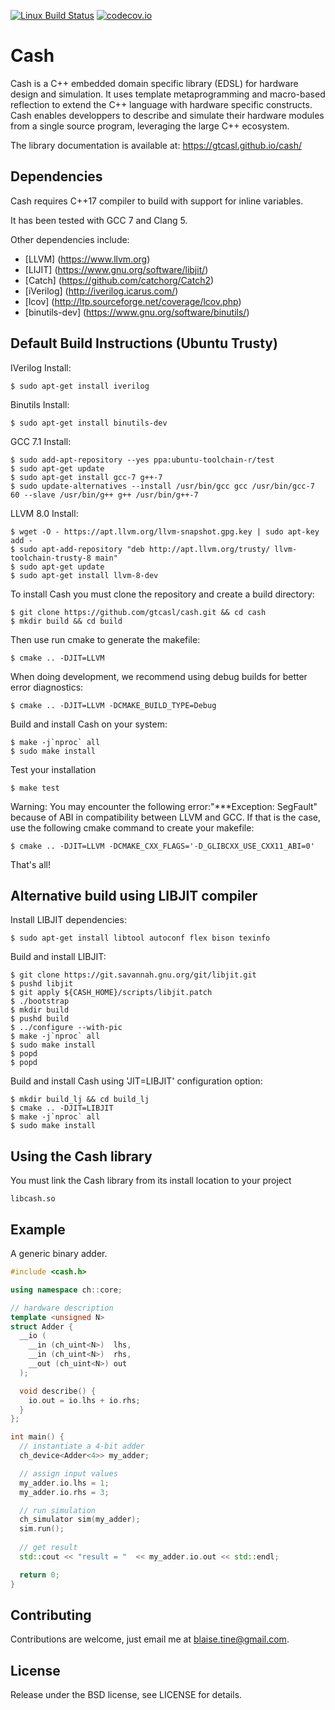 [![Linux Build Status](https://travis-ci.org/gtcasl/cash.png?branch=master)](https://travis-ci.org/gtcasl/cash) 
[![codecov.io](http://codecov.io/github/gtcasl/cash/coverage.svg?branch=master)](http://codecov.io/github/gtcasl/cash?branch=master)

# Cash

Cash is a C++ embedded domain specific library (EDSL) for hardware design and simulation. It uses template metaprogramming and macro-based reflection to extend the C++ language with hardware specific constructs. Cash enables developpers to describe and simulate their hardware modules from a single source program, leveraging the large C++ ecosystem.

The library documentation is available at:
https://gtcasl.github.io/cash/

Dependencies
------------
Cash requires C++17 compiler to build with support for inline variables.

It has been tested with GCC 7 and Clang 5.

Other dependencies include:

  - [LLVM] (https://www.llvm.org)
  - [LIJIT] (https://www.gnu.org/software/libjit/)
  - [Catch] (https://github.com/catchorg/Catch2)
  - [iVerilog] (http://iverilog.icarus.com/)
  - [lcov] (http://ltp.sourceforge.net/coverage/lcov.php)
  - [binutils-dev] (https://www.gnu.org/software/binutils/)

Default Build Instructions (Ubuntu Trusty)
------------------------------------------

IVerilog Install:

    $ sudo apt-get install iverilog
    
Binutils Install:

    $ sudo apt-get install binutils-dev

GCC 7.1 Install:

    $ sudo add-apt-repository --yes ppa:ubuntu-toolchain-r/test
    $ sudo apt-get update
    $ sudo apt-get install gcc-7 g++-7
    $ sudo update-alternatives --install /usr/bin/gcc gcc /usr/bin/gcc-7 60 --slave /usr/bin/g++ g++ /usr/bin/g++-7
    
LLVM 8.0 Install:

    $ wget -O - https://apt.llvm.org/llvm-snapshot.gpg.key | sudo apt-key add -
    $ sudo apt-add-repository "deb http://apt.llvm.org/trusty/ llvm-toolchain-trusty-8 main"
    $ sudo apt-get update
    $ sudo apt-get install llvm-8-dev

To install Cash you must clone the repository and create a build directory:

    $ git clone https://github.com/gtcasl/cash.git && cd cash
    $ mkdir build && cd build

Then use run cmake to generate the makefile:

    $ cmake .. -DJIT=LLVM
    
When doing development, we recommend using debug builds for better error diagnostics:

    $ cmake .. -DJIT=LLVM -DCMAKE_BUILD_TYPE=Debug  

Build and install Cash on your system:

    $ make -j`nproc` all
    $ sudo make install
    
Test your installation

    $ make test
    
Warning: You may encounter the following error:"***Exception: SegFault" because of ABI in compatibility between LLVM and GCC. 
If that is the case, use the following cmake command to create your makefile:
    
    $ cmake .. -DJIT=LLVM -DCMAKE_CXX_FLAGS='-D_GLIBCXX_USE_CXX11_ABI=0'
    
That's all!

Alternative build using LIBJIT compiler
---------------------------------------

Install LIBJIT dependencies:
  
    $ sudo apt-get install libtool autoconf flex bison texinfo
  
Build and install LIBJIT:
  
    $ git clone https://git.savannah.gnu.org/git/libjit.git  
    $ pushd libjit
    $ git apply ${CASH_HOME}/scripts/libjit.patch
    $ ./bootstrap
    $ mkdir build
    $ pushd build
    $ ../configure --with-pic
    $ make -j`nproc` all
    $ sudo make install
    $ popd
    $ popd
  
Build and install Cash using 'JIT=LIBJIT' configuration option:
  
    $ mkdir build_lj && cd build_lj
    $ cmake .. -DJIT=LIBJIT
    $ make -j`nproc` all
    $ sudo make install

Using the Cash library
----------------------
You must link the Cash library from its install location to your project

    libcash.so

Example
-------
A generic binary adder.

```C++
#include <cash.h>

using namespace ch::core;

// hardware description
template <unsigned N>
struct Adder {
  __io (
    __in (ch_uint<N>)  lhs,
    __in (ch_uint<N>)  rhs,
    __out (ch_uint<N>) out
  );

  void describe() {
    io.out = io.lhs + io.rhs;
  }
};

int main() {
  // instantiate a 4-bit adder
  ch_device<Adder<4>> my_adder;

  // assign input values
  my_adder.io.lhs = 1;
  my_adder.io.rhs = 3;

  // run simulation
  ch_simulator sim(my_adder);
  sim.run();
  
  // get result
  std::cout << "result = "  << my_adder.io.out << std::endl;

  return 0;
}
```
Contributing
------------
Contributions are welcome, just email me at blaise.tine@gmail.com.

License
-------
Release under the BSD license, see LICENSE for details.
